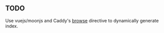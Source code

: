 ## TODO
Use vuejs/moonjs and Caddy's [browse](https://caddyserver.com/docs/browse) directive to dynamically generate index.
